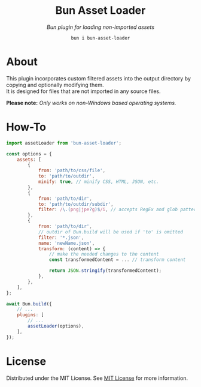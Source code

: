 <p>
<h1 align="center">Bun Asset Loader</h1>
<div align="center">
<p align="center"><i>Bun plugin for loading non-imported assets</i></p>
	
	bun i bun-asset-loader
</div>
</p>

# About

This plugin incorporates custom filtered assets into the output directory by copying and optionally modifying them.  
It is designed for files that are not imported in any source files.

<b>Please note:</b> <i>Only works on non-Windows based operating systems.</i>

# How-To

```js
import assetLoader from 'bun-asset-loader';

const options = {
    assets: [
        {
            from: 'path/to/css/file',
            to: 'path/to/outdir',
            minify: true, // minify CSS, HTML, JSON, etc.
        },
        {
            from: 'path/to/dir',
            to: 'path/to/outdir/subdir',
            filter: /\.(png|jpe?g)$/i, // accepts RegEx and glob patterns
        },
        {
            from: 'path/to/dir',
            // outdir of Bun.build will be used if 'to' is omitted
            filter: '*.json',
            name: 'newName.json',
            transform: (content) => {
                // make the needed changes to the content
                const transformedContent = ... // transform content

                return JSON.stringify(transformedContent);
            },
        },
    ],
};

await Bun.build({
    // ...
    plugins: [
        // ...
        assetLoader(options),
    ],
});
```

# License

Distributed under the MIT License. See [MIT License](https://opensource.org/license/MIT) for more information.
